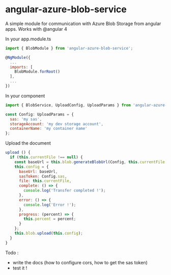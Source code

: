 # angular-azure-blob-service
A simple module for communication with Azure Blob Storage from angular apps. Works with @angular 4

In your app.module.ts

```js
import { BlobModule } from 'angular-azure-blob-service';

@NgModule({
  ...
  imports: [
    BlobModule.forRoot()
  ],
  ...
})
```

In your component

```js
import { BlobService, UploadConfig, UploadParams } from 'angular-azure-blob-service'
```

```js
const Config: UploadParams = {
  sas: 'my sas',
  storageAccount: 'my dev storage account',
  containerName: 'my container name'
};
```

Upload the document

```js
upload () {
  if (this.currentFile !== null) {
    const baseUrl = this.blob.generateBlobUrl(Config, this.currentFile.name);
    this.config = {
      baseUrl: baseUrl,
      sasToken: Config.sas,
      file: this.currentFile,
      complete: () => {
        console.log('Transfer completed !');
      },
      error: () => {
        console.log('Error !');
      },
      progress: (percent) => {
        this.percent = percent;
      }
    };
    this.blob.upload(this.config);
  }
}
```

Todo :
- write the docs (how to configure cors, how to get the sas token)
- test it !
